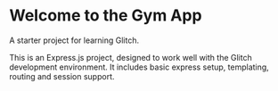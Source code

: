 Welcome to the Gym App
================================

A starter project for learning Glitch.

This is an Express.js project, designed to work well with the Glitch development environment. It includes basic express setup, templating, routing and session support.

